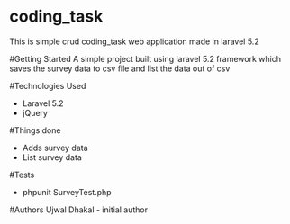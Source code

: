 # coding_task
This is simple crud coding_task web application made in laravel 5.2 

#Getting Started
A simple project built using laravel 5.2 framework which saves the survey data to csv file and list the data out of csv

#Technologies Used
* Laravel 5.2
* jQuery

#Things done
* Adds survey data
* List survey data

#Tests
* phpunit SurveyTest.php

#Authors
Ujwal Dhakal - initial author
